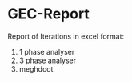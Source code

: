 # GEC-Report
Report of Iterations in excel format:
1. 1 phase analyser
2. 3 phase analyser
3. meghdoot
